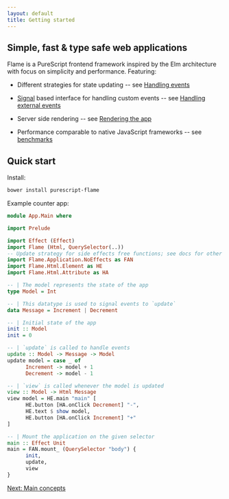 ```yaml
---
layout: default
title: Getting started
---
```


## Simple, fast & type safe web applications

Flame is a PureScript frontend framework inspired by the Elm architecture with focus on simplicity and performance. Featuring:

* Different strategies for state updating -- see [Handling events](events)

* [Signal](https://pursuit.purescript.org/packages/purescript-signal) based interface for handling custom events -- see [Handling external events](events#handling-external-events)

* Server side rendering -- see [Rendering the app](rendering)

* Performance comparable to native JavaScript frameworks -- see [benchmarks](benchmarks)

## Quick start

Install:

```bash
bower install purescript-flame
```

Example counter app:

```haskell
module App.Main where

import Prelude

import Effect (Effect)
import Flame (Html, QuerySelector(..))
-- Update strategy for side effects free functions; see docs for other strategies
import Flame.Application.NoEffects as FAN
import Flame.Html.Element as HE
import Flame.Html.Attribute as HA

-- | The model represents the state of the app
type Model = Int

-- | This datatype is used to signal events to `update`
data Message = Increment | Decrement

-- | Initial state of the app
init :: Model
init = 0

-- | `update` is called to handle events
update :: Model -> Message -> Model
update model = case _ of
      Increment -> model + 1
      Decrement -> model - 1

-- | `view` is called whenever the model is updated
view :: Model -> Html Message
view model = HE.main "main" [
      HE.button [HA.onClick Decrement] "-",
      HE.text $ show model,
      HE.button [HA.onClick Increment] "+"
]

-- | Mount the application on the given selector
main :: Effect Unit
main = FAN.mount_ (QuerySelector "body") {
      init,
      update,
      view
}
```

<a href="/concepts" class="direction">Next: Main concepts</a>
